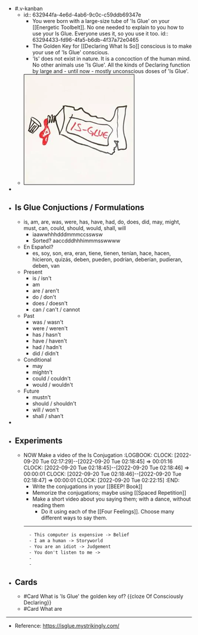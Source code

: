 - #.v-kanban
	- id:: 632944fa-4e6d-4ab6-9c0c-c59ddb69347e
		- You were born with a large-size tube of 'Is Glue' on your [[Energetic Toolbelt]]. No one needed to explain to you how to use your Is Glue. Everyone uses it, so you use it too.
		  id:: 63294433-fd96-4fa5-b6db-4f37a72e0465
		- The Golden Key for [[Declaring What Is So]] conscious is to make your use of 'Is Glue' conscious.
		- 'Is' does not exist in nature. It is a concoction of the human mind. No other animals use 'Is Glue'.
		  All the kinds of Declaring function by large and - until now - mostly unconscious doses of 'Is Glue'.
	- ![image.png](../assets/image_1663649028485_0.png)
-
- ## Is Glue Conjuctions / Formulations
	- is, am, are, was, were, has, have, had, do, does, did, may, might, must, can, could, should, would, shall, will
		- iaawwhhhdddmmmccsswsw
		- Sorted? aaccdddhhhimmmsswwww
	- En Español?
		- es, soy, son, era, eran, tiene, tienen, tenían, hace, hacen, hicieron, quizás, deben, pueden, podrían, deberían, pudieran, deben, van
	- Present
		- is / isn't
		- am
		- are / aren't
		- do / don't
		- does / doesn't
		- can / can't / cannot
	- Past
		- was / wasn't
		- were / weren't
		- has / hasn't
		- have / haven't
		- had / hadn't
		- did / didn't
	- Conditional
		- may
		- mightn't
		- could / couldn't
		- would / wouldn't
	- Future
		- mustn't
		- should / shouldn't
		- will / won't
		- shall / shan't
-
- ## Experiments
	- NOW Make a video of the Is Conjugation
	  :LOGBOOK:
	  CLOCK: [2022-09-20 Tue 02:17:29]--[2022-09-20 Tue 02:18:45] =>  00:01:16
	  CLOCK: [2022-09-20 Tue 02:18:45]--[2022-09-20 Tue 02:18:46] =>  00:00:01
	  CLOCK: [2022-09-20 Tue 02:18:46]--[2022-09-20 Tue 02:18:47] =>  00:00:01
	  CLOCK: [2022-09-20 Tue 02:22:15]
	  :END:
		- Write the conjugations in your [[BEEP! Book]]
		- Memorize the conjugations; maybe using [[Spaced Repetition]]
		- Make a short video about you saying them; with a dance, without reading them
			- Do it using each of the [[Four Feelings]]. Choose many different ways to say them.
		- ---
			- This computer is expensive -> Belief
			- I am a human -> Storyworld
			- You are an idiot -> Judgement
			- You don't listen to me ->
			-
			-
- ## Cards
	- #Card What is 'Is Glue' the golden key of? {{cloze Of Consciously Declaring}}
	- #Card What are
- ---
- Reference: https://isglue.mystrikingly.com/